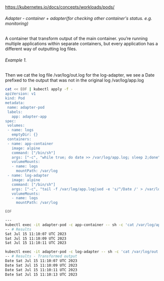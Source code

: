 https://kubernetes.io/docs/concepts/workloads/pods/

###### Adapter - container + adapter(for checking other container's status. e.g. monitoring)

 A container that transform output of the main container. you’re running multiple applications within separate containers, but every application has a different way of outputting log files.

 ###### Example 1.
Then we cat the log file /var/log/out.log for the log-adapter, we see a Date prefixed to the output that was not in the original log /var/log/app.log

 ``````sh
 cat << EOF | kubectl apply -f -
apiVersion: v1
kind: Pod
metadata:
  name: adapter-pod
  labels:
    app: adapter-app
spec:
  volumes:
  - name: logs
    emptyDir: {}
  containers:
  - name: app-container
    image: alpine
    command: ["/bin/sh"]
    args: ["-c", "while true; do date >> /var/log/app.log; sleep 2;done"]
    volumeMounts:
    - name: logs
      mountPath: /var/log
  - name: log-adapter
    image: alpine
    command: ["/bin/sh"]
    args: ["-c", "tail -f /var/log/app.log|sed -e 's/^/Date /' > /var/log/out.log"]
    volumeMounts:
    - name: logs
      mountPath: /var/log

EOF

---
kubectl exec -it adapter-pod -c app-container -- sh -c 'cat /var/log/app.log'
-- # Results
Sat Jul 15 11:10:07 UTC 2023
Sat Jul 15 11:10:09 UTC 2023
Sat Jul 15 11:10:11 UTC 2023

kubectl exec -it adapter-pod -c log-adapter -- sh -c 'cat /var/log/out.log'
-- # Results - Transformed output
Date Sat Jul 15 11:10:07 UTC 2023
Date Sat Jul 15 11:10:09 UTC 2023
Date Sat Jul 15 11:10:11 UTC 2023
Date Sat Jul 15 11:10:13 UTC 2023
``````
